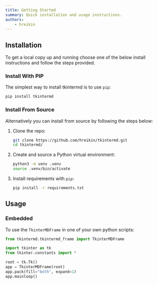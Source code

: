 ```yaml
---
title: Getting Started
summary: Quick installation and usage instructions.
authors:
    - hreikin
---
```

## Installation

To get a local copy up and running choose one of the below install instructions and follow the steps provided.

### Install With PIP

The simplest way to install tkintermd is to use `pip`:

```sh
pip install tkintermd
```

### Install From Source

Alternatively you can install from source by following the steps below:

1. Clone the repo:

   ```sh
   git clone https://github.com/hreikin/tkintermd.git
   cd tkintermd/
   ```

2. Create and source a Python virtual environment:

   ```sh
   python3 -m venv .venv
   source .venv/bin/activate
   ```

3. Install requirements with `pip`:

   ```sh
   pip install -r requirements.txt
   ```

<!-- USAGE EXAMPLES -->
## Usage

### Embedded

To use the `TkinterMDFrame` in one of your own python scripts:

```python
from tkintermd.tkintermd_frame import TkinterMDFrame

import tkinter as tk
from tkinter.constants import *

root = tk.Tk()
app = TkinterMDFrame(root)
app.pack(fill="both", expand=1)
app.mainloop()
```
